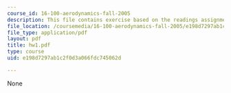 ```yaml
---
course_id: 16-100-aerodynamics-fall-2005
description: This file contains exercise based on the readings assignment.
file_location: /coursemedia/16-100-aerodynamics-fall-2005/e198d7297ab1c2f0d3a066fdc745062d_hw1.pdf
file_type: application/pdf
layout: pdf
title: hw1.pdf
type: course
uid: e198d7297ab1c2f0d3a066fdc745062d

---
```

None